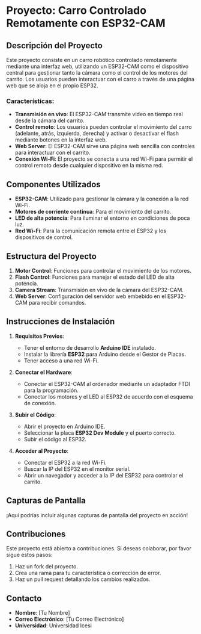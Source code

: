 
# Proyecto: Carro Controlado Remotamente con ESP32-CAM

## Descripción del Proyecto

Este proyecto consiste en un carro robótico controlado remotamente mediante una interfaz web, utilizando un ESP32-CAM como el dispositivo central para gestionar tanto la cámara como el control de los motores del carrito. Los usuarios pueden interactuar con el carro a través de una página web que se aloja en el propio ESP32.

### Características:
- **Transmisión en vivo**: El ESP32-CAM transmite video en tiempo real desde la cámara del carrito.
- **Control remoto**: Los usuarios pueden controlar el movimiento del carro (adelante, atrás, izquierda, derecha) y activar o desactivar el flash mediante botones en la interfaz web.
- **Web Server**: El ESP32-CAM sirve una página web sencilla con controles para interactuar con el carrito.
- **Conexión Wi-Fi**: El proyecto se conecta a una red Wi-Fi para permitir el control remoto desde cualquier dispositivo en la misma red.

## Componentes Utilizados

- **ESP32-CAM**: Utilizado para gestionar la cámara y la conexión a la red Wi-Fi.
- **Motores de corriente continua**: Para el movimiento del carrito.
- **LED de alta potencia**: Para iluminar el entorno en condiciones de poca luz.
- **Red Wi-Fi**: Para la comunicación remota entre el ESP32 y los dispositivos de control.

## Estructura del Proyecto

1. **Motor Control**: Funciones para controlar el movimiento de los motores.
2. **Flash Control**: Funciones para manejar el estado del LED de alta potencia.
3. **Camera Stream**: Transmisión en vivo de la cámara del ESP32-CAM.
4. **Web Server**: Configuración del servidor web embebido en el ESP32-CAM para recibir comandos.

## Instrucciones de Instalación

1. **Requisitos Previos**:
   - Tener el entorno de desarrollo **Arduino IDE** instalado.
   - Instalar la librería **ESP32** para Arduino desde el Gestor de Placas.
   - Tener acceso a una red Wi-Fi.

2. **Conectar el Hardware**:
   - Conectar el ESP32-CAM al ordenador mediante un adaptador FTDI para la programación.
   - Conectar los motores y el LED al ESP32 de acuerdo con el esquema de conexión.

3. **Subir el Código**:
   - Abrir el proyecto en Arduino IDE.
   - Seleccionar la placa **ESP32 Dev Module** y el puerto correcto.
   - Subir el código al ESP32.

4. **Acceder al Proyecto**:
   - Conectar el ESP32 a la red Wi-Fi.
   - Buscar la IP del ESP32 en el monitor serial.
   - Abrir un navegador y acceder a la IP del ESP32 para controlar el carrito.

## Capturas de Pantalla

¡Aquí podrías incluir algunas capturas de pantalla del proyecto en acción!

## Contribuciones

Este proyecto está abierto a contribuciones. Si deseas colaborar, por favor sigue estos pasos:

1. Haz un fork del proyecto.
2. Crea una rama para tu característica o corrección de error.
3. Haz un pull request detallando los cambios realizados.

## Contacto

- **Nombre**: [Tu Nombre]
- **Correo Electrónico**: [Tu Correo Electrónico]
- **Universidad**: Universidad Icesi
